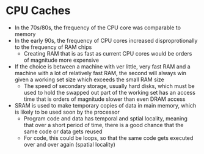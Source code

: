 # CPU Caches

* In the 70s/80s, the frequency of the CPU core was comparable to memory
* In the early 90s, the frequency of CPU cores increased disproprotionally to the frequency of RAM chips
  * Creating RAM that is as fast as current CPU cores would be orders of magnitude more expensive
* If the choice is between a machine with ver little, very fast RAM and a machine with a lot of relatively fast RAM, the second will always win given a working set size which exceeds the small RAM size
  * The speed of secondary storage, usually hard disks, which must be used to hold the swapped out part of the working set has an access time that is orders of magnitude slower than even DRAM access
* SRAM is used to make temporary copies of data in main memory, which is likely to be used soon by the processor
  * Program code and data has temporal and sptial locality, meaning that over a short period of time, there is a good chance that the same code or data gets reused
  * For code, this could be loops, so that the same code gets executed over and over again (spatial locality)
